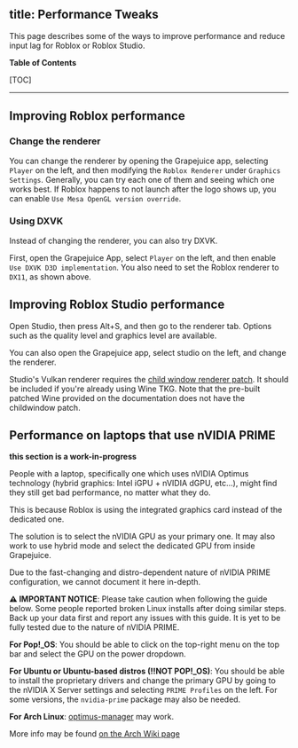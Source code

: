 title: Performance Tweaks
---
This page describes some of the ways to improve performance and reduce input lag for Roblox or Roblox Studio.

**Table of Contents**

[TOC]

---

## Improving Roblox performance

### Change the renderer

You can change the renderer by opening the Grapejuice app, selecting `Player` on the left, and then modifying the `Roblox Renderer` under `Graphics Settings`. Generally, you can try each one of them and seeing which one works best. If Roblox happens to not launch after the logo shows up, you can enable `Use Mesa OpenGL version override`.

### Using DXVK

Instead of changing the renderer, you can also try DXVK.

First, open the Grapejuice App, select `Player` on the left, and then enable `Use DXVK D3D implementation`. You also need to set the Roblox renderer to `DX11`, as shown above.

## Improving Roblox Studio performance

Open Studio, then press Alt+S, and then go to the renderer tab. Options such as the quality level and graphics level are available.

You can also open the Grapejuice app, select studio on the left, and change the renderer.

Studio's Vulkan renderer requires the [child window renderer patch](https://github.com/Frogging-Family/wine-tkg-git/blob/master/wine-tkg-git/wine-tkg-patches/misc/childwindow.patch). It should be included if you're already using Wine TKG. Note that the pre-built patched Wine provided on the documentation does not have the childwindow patch.

## Performance on laptops that use nVIDIA PRIME

**this section is a work-in-progress**

People with a laptop, specifically one which uses nVIDIA Optimus technology (hybrid graphics: Intel iGPU + nVIDIA dGPU, etc...), might find they still get bad performance, no matter what they do.

This is because Roblox is using the integrated graphics card instead of the dedicated one.

The solution is to select the nVIDIA GPU as your primary one. It may also work to use hybrid mode and select the dedicated GPU from inside Grapejuice. 

Due to the fast-changing and distro-dependent nature of nVIDIA PRIME configuration, we cannot document it here in-depth.

**⚠️ IMPORTANT NOTICE**: Please take caution when following the guide below. Some people reported broken Linux installs after doing similar steps. Back up your data first and report any issues with this guide. It is yet to be fully tested due to the nature of nVIDIA PRIME.

**For Pop!_OS**: You should be able to click on the top-right menu on the top bar and select the GPU on the power dropdown.

**For Ubuntu or Ubuntu-based distros (!!NOT POP!_OS)**: You should be able to install the proprietary drivers and change the primary GPU by going to the nVIDIA X Server settings and selecting `PRIME Profiles` on the left. For some versions, the `nvidia-prime` package may also be needed.

**For Arch Linux**: [optimus-manager](https://github.com/Askannz/optimus-manager) may work.

More info may be found [on the Arch Wiki page](https://wiki.archlinux.org/title/NVIDIA_Optimus)